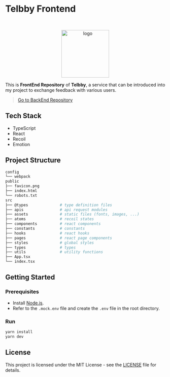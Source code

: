 # Telbby Frontend

<br />
<p align="center">
  <img src="https://user-images.githubusercontent.com/22045163/141472494-00de9d64-1f05-4b1c-bb29-3f688368136c.png" alt="logo" width="150px" />
</p>

This is **FrontEnd Repository** of **Telbby**, a service that can be introduced into my project to exchange feedback with various users.

> [Go to BackEnd Repository](https://github.com/telbby/telbby-backend)

## Tech Stack

- TypeScript
- React
- Recoil
- Emotion

## Project Structure

```bash
config
└── webpack
public
├── favicon.png
├── index.html
└── robots.txt
src
├── @types              # type definition files
├── apis                # api request modules
├── assets              # static files (fonts, images, ...)
├── atoms               # recoil states
├── components          # react components
├── constants           # constants
├── hooks               # react hooks
├── pages               # react page components
├── styles              # global styles
├── types               # types
├── utils               # utility functions
├── App.tsx
└── index.tsx
```

## Getting Started

### Prerequisites

- Install [Node.js](https://nodejs.org/).
- Refer to the `.mock.env` file and create the `.env` file in the root directory.

### Run

```bash
yarn install
yarn dev
```

## License

This project is licensed under the MIT License - see the [LICENSE](./LICENSE) file for details.
